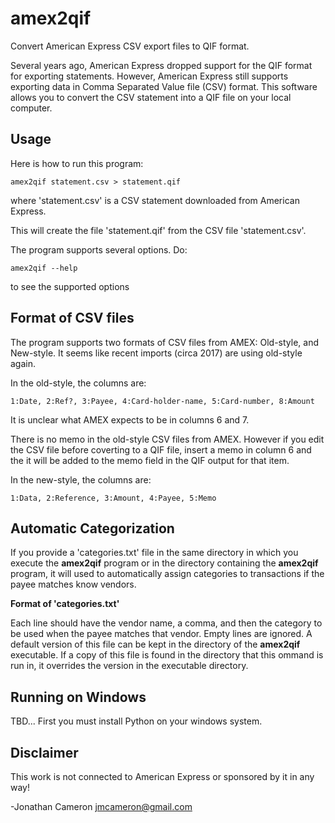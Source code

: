 amex2qif
========

Convert American Express CSV export files to QIF format.

Several years ago, American Express dropped support for the QIF format for
exporting statements.  However, American Express still supports exporting data
in Comma Separated Value file (CSV) format.   This software allows you to
convert the CSV statement into a QIF file on your local computer.

Usage
-----

Here is how to run this program:

    amex2qif statement.csv > statement.qif

where 'statement.csv' is a CSV statement downloaded from American Express.

This will create the file 'statement.qif' from the CSV file 'statement.csv'.

The program supports several options. Do:

    amex2qif --help
   
to see the supported options


Format of CSV files
-------------------

The program supports two formats of CSV files from AMEX: Old-style, and
New-style.  It seems like recent imports (circa 2017) are using old-style
again. 

In the old-style, the columns are:

    1:Date, 2:Ref?, 3:Payee, 4:Card-holder-name, 5:Card-number, 8:Amount

It is unclear what AMEX expects to be in columns 6 and 7.

There is no memo in the old-style CSV files from AMEX.  However if you edit
the CSV file before coverting to a QIF file, insert a memo in column 6 and the
it will be added to the memo field in the QIF output for that item.

In the new-style, the columns are:

    1:Data, 2:Reference, 3:Amount, 4:Payee, 5:Memo


Automatic Categorization
------------------------

If you provide a 'categories.txt' file in the same directory in which you
execute the **amex2qif** program or in the directory containing the
**amex2qif** program, it will used to automatically assign categories to
transactions if the payee matches know vendors.

**Format of 'categories.txt'**

Each line should have the vendor name, a comma, and then the category
to be used when the payee matches that vendor.  Empty lines are ignored.  A
default version of this file can be kept in the directory of the **amex2qif**
executable.  If a copy of this file is found in the directory that this ommand
is run in, it overrides the version in the executable directory.

Running on Windows
------------------

TBD... First you must install Python on your windows system.

Disclaimer
----------

This work is not connected to American Express or sponsored by it in any way!

-Jonathan Cameron
 jmcameron@gmail.com
